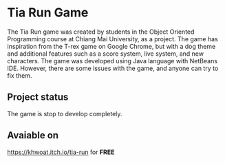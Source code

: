 # Tia Run Game
The Tia Run game was created by students in the Object Oriented Programming course at Chiang Mai University, as a project. The game has inspiration from the T-rex game on Google Chrome, but with a dog theme and additional features such as a score system, live system, and new characters. The game was developed using Java language with NetBeans IDE. However, there are some issues with the game, and anyone can try to fix them.

## Project status
The game is stop to develop completely.

## Avaiable on
https://khwoat.itch.io/tia-run for **FREE**
